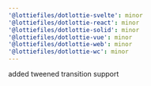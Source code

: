 ```yaml
---
'@lottiefiles/dotlottie-svelte': minor
'@lottiefiles/dotlottie-react': minor
'@lottiefiles/dotlottie-solid': minor
'@lottiefiles/dotlottie-vue': minor
'@lottiefiles/dotlottie-web': minor
'@lottiefiles/dotlottie-wc': minor
---
```


added tweened transition support
